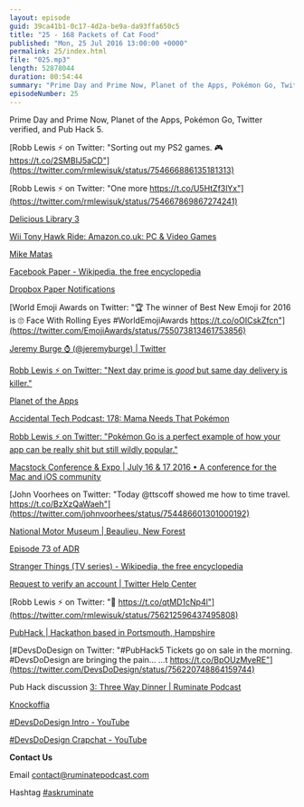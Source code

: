```yaml
---
layout: episode
guid: 39ca41b1-0c17-4d2a-be9a-da93ffa650c5
title: "25 - 168 Packets of Cat Food"
published: "Mon, 25 Jul 2016 13:00:00 +0000"
permalink: 25/index.html
file: "025.mp3"
length: 52878044
duration: 00:54:44
summary: "Prime Day and Prime Now, Planet of the Apps, Pokémon Go, Twitter verified, and Pub Hack 5."
episodeNumber: 25
---
```


Prime Day and Prime Now, Planet of the Apps, Pokémon Go, Twitter verified, and Pub Hack 5.

[Robb Lewis ⚡ on Twitter: "Sorting out my PS2 games. 🎮 https://t.co/2SMBIJ5aCD"](https://twitter.com/rmlewisuk/status/754666886135181313)

[Robb Lewis ⚡ on Twitter: "One more https://t.co/U5HtZf3lYx"](https://twitter.com/rmlewisuk/status/754667869867274241)

[Delicious Library 3](https://delicious-monster.com/)

[Wii Tony Hawk Ride: Amazon.co.uk: PC & Video Games](https://www.amazon.co.uk/TONY-HAWK-RIDE-BUNDLE-INKL/dp/B002GHB2PW/ref=sr_1_3?ie=UTF8&qid=1469367547&sr=8-3&keywords=tony+hawk+ride)

[Mike Matas](http://www.mikematas.com/)

[Facebook Paper - Wikipedia, the free encyclopedia](https://en.wikipedia.org/wiki/Facebook_Paper)

[Dropbox Paper Notifications](http://rbbl.ws/shr/16/GT7fvjLi8W.png)

[World Emoji Awards on Twitter: "🏆 The winner of Best New Emoji for 2016 is 🙄 Face With Rolling Eyes #WorldEmojiAwards https://t.co/oOICskZfcn"](https://twitter.com/EmojiAwards/status/755073813461753856)

[Jeremy Burge ⌚️ (@jeremyburge) | Twitter](https://twitter.com/jeremyburge?ref_src=twsrc%5Egoogle%7Ctwcamp%5Eserp%7Ctwgr%5Eauthor)

[Robb Lewis ⚡ on Twitter: "Next day prime is _good_ but same day delivery is killer."](https://twitter.com/rmlewisuk/status/754467364369010692)

[Planet of the Apps](https://www.planetoftheapps.com/)

[Accidental Tech Podcast: 178: Mama Needs That Pokémon](http://atp.fm/episodes/178)

[Robb Lewis ⚡ on Twitter: "Pokémon Go is a perfect example of how your app can be really shit but still wildly popular."](https://twitter.com/rmlewisuk/status/754299605567897600)

[Macstock Conference & Expo | July 16 & 17 2016 • A conference for the Mac and iOS community](http://macstockconferenceandexpo.com/)

[John Voorhees on Twitter: "Today @ttscoff showed me how to time travel. https://t.co/BzXzQaWaeh"](https://twitter.com/johnvoorhees/status/754486601301000192)

[National Motor Museum | Beaulieu, New Forest](https://www.beaulieu.co.uk/attractions/national-motor-museum/)

[Episode 73 of ADR](http://www.brianhamilton.info/adr/73)

[Stranger Things (TV series) - Wikipedia, the free encyclopedia](https://en.wikipedia.org/wiki/Stranger_Things_(TV_series))

[Request to verify an account | Twitter Help Center](https://support.twitter.com/articles/20174631)

[Robb Lewis ⚡ on Twitter: "🤔 https://t.co/qtMD1cNp4l"](https://twitter.com/rmlewisuk/status/756212596437495808)

[PubHack | Hackathon based in Portsmouth, Hampshire](http://www.pubhack.co.uk/)

[#DevsDoDesign on Twitter: "#PubHack5 Tickets go on sale in the morning. #DevsDoDesign are bringing the pain… …t https://t.co/BpOUzMyeRE"](https://twitter.com/DevsDoDesign/status/756220748864159744)

Pub Hack discussion [3: Three Way Dinner | Ruminate Podcast](http://www.ruminatepodcast.com/3?t=40:00)

[Knockoffia](http://knockoffia.devsdodesign.com/)

[#DevsDoDesign Intro - YouTube](https://www.youtube.com/watch?v=qRdQ6FPYoRk)

[#DevsDoDesign Crapchat - YouTube](https://www.youtube.com/watch?v=xJ83Nt5hh8I)

**Contact Us**

Email [contact@ruminatepodcast.com](mailto:contact@ruminatepodcast.com)

Hashtag [#askruminate](https://twitter.com/search?q=askruminate)
